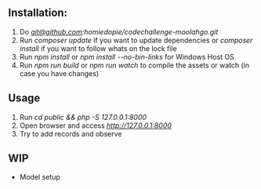 ## Installation:
1. Do *git@github.com:homiedopie/codechallenge-moolahgo.git*
2. Run *composer update* if you want to update dependencies or *composer install* if you want to follow whats on the lock file
3. Run *npm install* or *npm install --no-bin-links* for Windows Host OS
4. Run *npm run build* or *npm run watch* to compile the assets or watch (in case you have changes)

## Usage
1. Run *cd public && php -S 127.0.0.1:8000*
2. Open browser and access *http://127.0.0.1:8000*
3. Try to add records and observe

## WIP
- Model setup